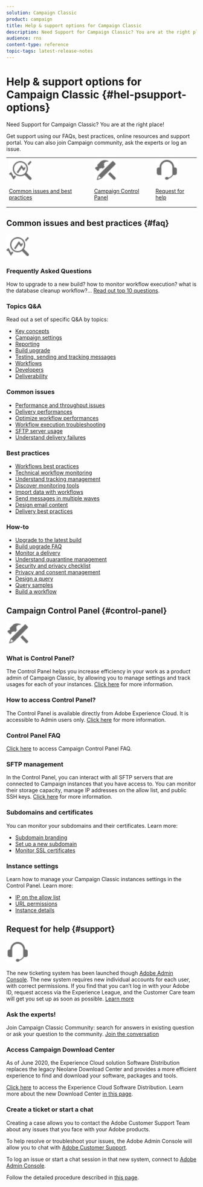 ```yaml
---
solution: Campaign Classic
product: campaign
title: Help & support options for Campaign Classic 
description: Need Support for Campaign Classic? You are at the right place!
audience: rns
content-type: reference
topic-tags: latest-release-notes
---
```


# Help & support options for Campaign Classic {#hel-psupport-options}

Need Support for Campaign Classic? You are at the right place!

Get support using our FAQs, best practices, online resources and support portal. You can also join Campaign community, ask the experts or log an issue.

<table>
    <tr>
        <td><img src="../../platform/using/assets/do-not-localize/icon-faq.svg" width="60px"><p><a href="#faq">Common issues and best practices</a></p></td>
        <td><img src="../../platform/using/assets/do-not-localize/icon-control-panel.svg" width="60px"><p><a href="#control-panel">Campaign Control Panel</a></p></td>
        <td><img src="../../platform/using/assets/do-not-localize/icon-support.svg" width="60px"><p><a href="#support">Request for help</a></p></td>
    </tr>
</table>

## Common issues and best practices {#faq}

<img src="../../platform/using/assets/do-not-localize/icon-faq.svg" width="60px">

### Frequently Asked Questions
How to upgrade to a new build? how to monitor workflow execution? what is the database cleanup workflow?... [Read out top 10 questions](../../platform/using/common-questions.md).

### Topics Q&A

Read out a set of specific Q&A by topics:

* [Key concepts](../../platform/using/faq-key-concepts.md)
* [Campaign settings](../../platform/using/aq-campaign-config.md)
* [Reporting](../../platform/using/faq-reporting.md)
* [Build upgrade](../../platform/using/faq-build-upgrade.md)
* [Testing, sending and tracking messages](../../platform/using/faq-messages.md)
* [Workflows](../../platform/using/faq-workflows.md)
* [Developers](../../platform/using/faq-developers.md)
* [Deliverability](../../delivery/using/monitoring-deliverability.md)

### Common issues

* [Performance and throughput issues](../../production/using/performance-and-throughput-issues.md)
* [Delivery performances](../../delivery/using/delivery-performances.md)
* [Optimize workflow performances](../../workflow/using/workflow-best-practices.md)
* [Workflow execution troubleshooting](../../workflow/using/workflow-execution.md)
* [SFTP server usage](../../platform/using/sftp-server-usage.md)
* [Understand delivery failures](../../delivery/using/understanding-delivery-failures.md)

### Best practices

* [Workflows best practices](../../workflow/using/workflow-best-practices.md)
* [Technical workflow monitoring](../../workflow/using/monitoring-technical-workflows.md)
* [Understand tracking management](../../delivery/using/about-message-tracking.md)
* [Discover monitoring tools](../../production/using/monitoring-guidelines.md)
* [Import data with workflows](../../workflow/using/importing-data.md)
* [Send messages in multiple waves ](../../delivery/using/steps-sending-the-delivery.md)
* [Design email content](../../delivery/using/defining-the-email-content.md)
* [Delivery best practices](../../delivery/using/delivery-best-practices.md)

### How-to

* [Upgrade to the latest build](../../production/using/build-upgrade.md)
* [Build upgrade FAQ](h../../platform/using/faq-build-upgrade.md)
* [Monitor a delivery](../../delivery/using/monitoring-a-delivery.md)
* [Understand quarantine management](../../delivery/using/understanding-quarantine-management.md)
* [Security and privacy checklist](../../installation/using/get-started-security-privacy.md)
* [Privacy and consent management](../../platform/using/privacy-management.md)
* [Design a query](../../platform/using/steps-to-create-a-query.md)
* [Query samples](../../workflow/using/querying-recipient-table.html)
* [Build a workflow](../../workflow/using/building-a-workflow.html)

## Campaign Control Panel {#control-panel}

<img src="../../platform/using/assets/do-not-localize/icon-control-panel.svg" width="60px">

### What is Control Panel?

The Control Panel helps you increase efficiency in your work as a product admin of Campaign Classic, by allowing you to manage settings and track usages for each of your instances.
[Click here](https://docs.adobe.com/content/help/en/control-panel/using/discover-control-panel/key-features.html) for more information.

### How to access Control Panel?

The Control Panel is available directly from Adobe Experience Cloud. It is accessible to Admin users only. [Click here](https://docs.adobe.com/content/help/en/control-panel/using/discover-control-panel/accessing-control-panel.html) for more information.

### Control Panel FAQ

[Click here](https://docs.adobe.com/content/help/en/control-panel/using/faq.html) to access Campaign Control Panel FAQ.

### SFTP management

In the Control Panel, you can interact with all SFTP servers that are connected to Campaign instances that you have access to. You can monitor their storage capacity, manage IP addresses on the allow list, and public SSH keys. [Click here](https://docs.adobe.com/content/help/en/control-panel/using/sftp-management/about-sftp-management.html) for more information.

### Subdomains and certificates

You can monitor your subdomains and their certificates. Learn more:
* [Subdomain branding](https://docs.adobe.com/content/help/en/control-panel/using/subdomains-and-certificates/subdomains-branding.html)
* [Set up a new subdomain](https://docs.adobe.com/content/help/en/control-panel/using/subdomains-and-certificates/setting-up-new-subdomain.html)
* [Monitor SSL certificates](https://docs.adobe.com/content/help/en/control-panel/using/subdomains-and-certificates/renewing-subdomain-certificate.html)

### Instance settings

Learn how to manage your Campaign Classic instances settings in the Control Panel. Learn more:
* [IP on the allow list](https://docs.adobe.com/content/help/en/control-panel/using/instances-settings/ip-whitelisting-instance-access.html)
* [URL permissions](https://docs.adobe.com/content/help/en/control-panel/using/instances-settings/url-permissions.html)
* [Instance details](https://docs.adobe.com/content/help/en/control-panel/using/instances-settings/instance-details.html)

## Request for help {#support}

<img src="../../platform/using/assets/do-not-localize/icon-support.svg" width="60px">

The new ticketing system has been launched though [Adobe Admin Console](https://adminconsole.adobe.com/overview). The new system requires new individual accounts for each user, with correct permissions. If you find that you can’t log in with your Adobe ID, request access via the Experience League, and the Customer Care team will get you set up as soon as possible. [Learn more](https://helpx.adobe.com/enterprise/using/support-for-experience-cloud.html)

### Ask the experts!

Join Campaign Classic Community: search for answers in existing question or ask your question to the community. [Join the conversation](https://experienceleaguecommunities.adobe.com/t5/adobe-campaign-classic/ct-p/adobe-campaign-classic-community)

### Access Campaign Download Center

As of June 2020, the Experience Cloud solution Software Distribution replaces the legacy Neolane Download Center and provides a more efficient experience to find and download your software, packages and tools. 

[Click here](https://experience.adobe.com/#/downloads/content/software-distribution/en/campaign.html) to access the Experience Cloud Software Distribution.
Learn more about the new Download Center [in this page](https://docs.adobe.com/content/help/en/experience-cloud/software-distribution/home.html).

### Create a ticket or start a chat

Creating a case allows you to contact the Adobe Customer Support Team about any issues that you face with your Adobe products.

To help resolve or troubleshoot your issues, the Adobe Admin Console will allow you to chat with [Adobe Customer Support](https://adminconsole.adobe.com/overview).

To log an issue or start a chat session in that new system, connect to [Adobe Admin Console]().

Follow the detailed procedure described in [this page](https://helpx.adobe.com/enterprise/using/support-for-experience-cloud.html).
